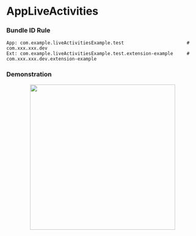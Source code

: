 # AppLiveActivities

### Bundle ID Rule

    App: com.example.liveActivitiesExample.test                       # com.xxx.xxx.dev
    Ext: com.example.liveActivitiesExample.test.extension-example     # com.xxx.xxx.dev.extension-example

    
    



### Demonstration

<div align="center">
    <img src="https://raw.githubusercontent.com/SnowGirls/AppLiveActivities/master/Scripts/Kapture.gif" width=380>
</div>


